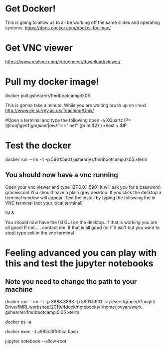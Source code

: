 # Get Docker!
This is going to allow us to all be working off the same slides and operating systems.
https://docs.docker.com/docker-for-mac/

# Get VNC viewer
https://www.realvnc.com/en/connect/download/viewer/

# Pull my docker image!
docker pull gshearrer/fmribootcamp:0.05

This is gonna take a minute. While you are waiting brush up on linux!
http://www.ee.surrey.ac.uk/Teaching/Unix/

#Open a terminal and type the following
open -a XQuartz
IP=$(ifconfig en1 | grep inet | awk '$1=="inet" {print $2}')
xhost + $IP


# Test the docker
docker run --rm -it  -p 5901:5901 gshearrer/fmribootcamp:0.05 xterm

## You should now have a vnc running
Open your vnc viewer and type 127.0.0.1:5901
It will ask you for a password: graceiscool
You should have a plain grey desktop. If you click the desktop a terminal window will appear. Test the install by typing the following the in VNC terminal (not your local terminal)

fsl &

You should now have the fsl GUI on the desktop. If that is working you are all good! If not..... contact me.
If that is all good (or if it isn't but you want to stop) type
exit
in the vnc terminal

# Feeling advanced you can play with this and test the jupyter notebooks
## Note you need to change the path to your machine
docker run --rm -it -p 8888:8888  -p 5901:5901 -v /Users/gracer/Google\ Drive/fMRI_workshop/2019/4dock/notebooks/:/home/jovyan/work gshearrer/fmribootcamp:0.05 xterm

docker ps -a

docker exec -it a995c3ff00ca  bash

jupyter notebook --allow-root
